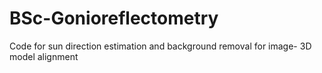 # BSc-Gonioreflectometry
Code for sun direction estimation and background removal for image- 3D model alignment
